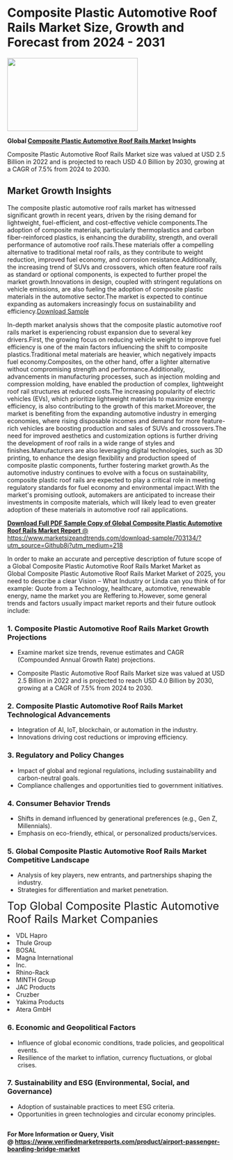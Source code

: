 <H1>Composite Plastic Automotive Roof Rails Market Size, Growth and Forecast from 2024 - 2031</H1><img class="aligncenter size-medium wp-image-584254" src="https://thirdeyenews.in/wp-content/uploads/2024/09/Global-Market-Research-300x168.jpeg" alt="" width="300" height="168" /><p><strong>Global&nbsp;<a href="https://www.marketsizeandtrends.com/download-sample/703134/?utm_source=Github8j?utm_medium=218">Composite Plastic Automotive Roof Rails Market</a> Insights</strong></p><p>Composite Plastic Automotive Roof Rails Market size was valued at USD 2.5 Billion in 2022 and is projected to reach USD 4.0 Billion by 2030, growing at a CAGR of 7.5% from 2024 to 2030.</p><p><h2>Market Growth Insights</h2> <p>The composite plastic automotive roof rails market has witnessed significant growth in recent years, driven by the rising demand for lightweight, fuel-efficient, and cost-effective vehicle components.The adoption of composite materials, particularly thermoplastics and carbon fiber-reinforced plastics, is enhancing the durability, strength, and overall performance of automotive roof rails.These materials offer a compelling alternative to traditional metal roof rails, as they contribute to weight reduction, improved fuel economy, and corrosion resistance.Additionally, the increasing trend of SUVs and crossovers, which often feature roof rails as standard or optional components, is expected to further propel the market growth.Innovations in design, coupled with stringent regulations on vehicle emissions, are also fueling the adoption of composite plastic materials in the automotive sector.The market is expected to continue expanding as automakers increasingly focus on sustainability and efficiency.<a href="download_sample_link">Download Sample</a></p> <p>In-depth market analysis shows that the composite plastic automotive roof rails market is experiencing robust expansion due to several key drivers.First, the growing focus on reducing vehicle weight to improve fuel efficiency is one of the main factors influencing the shift to composite plastics.Traditional metal materials are heavier, which negatively impacts fuel economy.Composites, on the other hand, offer a lighter alternative without compromising strength and performance.Additionally, advancements in manufacturing processes, such as injection molding and compression molding, have enabled the production of complex, lightweight roof rail structures at reduced costs.The increasing popularity of electric vehicles (EVs), which prioritize lightweight materials to maximize energy efficiency, is also contributing to the growth of this market.Moreover, the market is benefiting from the expanding automotive industry in emerging economies, where rising disposable incomes and demand for more feature-rich vehicles are boosting production and sales of SUVs and crossovers.The need for improved aesthetics and customization options is further driving the development of roof rails in a wide range of styles and finishes.Manufacturers are also leveraging digital technologies, such as 3D printing, to enhance the design flexibility and production speed of composite plastic components, further fostering market growth.As the automotive industry continues to evolve with a focus on sustainability, composite plastic roof rails are expected to play a critical role in meeting regulatory standards for fuel economy and environmental impact.With the market's promising outlook, automakers are anticipated to increase their investments in composite materials, which will likely lead to even greater adoption of these materials in automotive roof rail applications.<a href="get_more_link"></p><p><span class=""><strong>Download Full PDF Sample Copy of Global Composite Plastic Automotive Roof Rails Market Report</strong> @ <a href="https://www.marketsizeandtrends.com/download-sample/703134/?utm_source=Github8j?utm_medium=218" target="_blank">https://www.marketsizeandtrends.com/download-sample/703134/?utm_source=Github8j?utm_medium=218</a></span></p><p>In order to make an accurate and perceptive description of future scope of a Global&nbsp;Composite Plastic Automotive Roof Rails Market Market as Global&nbsp;Composite Plastic Automotive Roof Rails Market Market of 2025, you need to describe a clear Vision &ndash; What Industry or Linda can you think of for example: Quote from a Technology, healthcare, automotive, renewable energy, name the market you are Reffering to.However, some general trends and factors usually impact market reports and their future outlook include:</p><h3>1.&nbsp;<strong>Composite Plastic Automotive Roof Rails Market Growth Projections</strong></h3><ul><li>Examine market size trends, revenue estimates and CAGR (Compounded Annual Growth Rate) projections.</li><li><p>Composite Plastic Automotive Roof Rails Market size was valued at USD 2.5 Billion in 2022 and is projected to reach USD 4.0 Billion by 2030, growing at a CAGR of 7.5% from 2024 to 2030.</p></li></ul><h3>2.&nbsp;<strong>Composite Plastic Automotive Roof Rails Market Technological Advancements</strong></h3><ul><li>Integration of AI, IoT, blockchain, or automation in the industry.</li><li>Innovations driving cost reductions or improving efficiency.</li></ul><h3>3.&nbsp;<strong>Regulatory and Policy Changes</strong></h3><ul><li>Impact of global and regional regulations, including sustainability and carbon-neutral goals.</li><li>Compliance challenges and opportunities tied to government initiatives.</li></ul><h3>4.&nbsp;<strong>Consumer Behavior Trends</strong></h3><ul><li>Shifts in demand influenced by generational preferences (e.g., Gen Z, Millennials).</li><li>Emphasis on eco-friendly, ethical, or personalized products/services.</li></ul><h3>5.&nbsp;<strong>Global Composite Plastic Automotive Roof Rails Market Competitive Landscape</strong></h3><ul><li>Analysis of key players, new entrants, and partnerships shaping the industry.</li><li>Strategies for differentiation and market penetration.</li></ul><p data-pm-slice="1 1 []"><span style="color: inherit; font-family: inherit; font-size: 25px;">Top Global Composite Plastic Automotive Roof Rails Market Companies</span></p><div class="" data-test-id=""><p><li>VDL Hapro</li><li> Thule Group</li><li> BOSAL</li><li> Magna International</li><li> Inc.</li><li> Rhino-Rack</li><li> MINTH Group</li><li> JAC Products</li><li> Cruzber</li><li> Yakima Products</li><li> Atera GmbH</li></p></div><h3>6.&nbsp;<strong>Economic and Geopolitical Factors</strong></h3><ul><li>Influence of global economic conditions, trade policies, and geopolitical events.</li><li>Resilience of the market to inflation, currency fluctuations, or global crises.</li></ul><h3>7.&nbsp;<strong>Sustainability and ESG (Environmental, Social, and Governance)</strong></h3><ul><li>Adoption of sustainable practices to meet ESG criteria.</li><li>Opportunities in green technologies and circular economy principles.</li></ul><h2><strong style="font-size: 14px;">For More Information or Query, Visit @&nbsp;</strong><a style="background-color: #ffffff; font-size: 14px;" href="https://www.marketsizeandtrends.com/report/composite-plastic-automotive-roof-rails-market/" target="_blank">https://www.verifiedmarketreports.com/product/airport-passenger-boarding-bridge-market</a></h2>